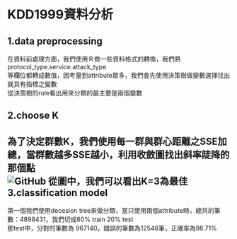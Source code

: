 # KDD1999資料分析

1.data preprocessing   <br />
-----------------------------------------------------------------------------
在資料前處理方面，我們使用Ｒ做一些資料格式的轉換，我們將protocol_type.service.attack_type <br />
等欄位都轉成數值，因考量到attribute眾多，我們會先使用決策樹做變數選擇找出就具有指標之變數 <br />
從決策樹的rule看出用來分類的最主要是兩個變數


2.choose  K   <br />
-----------------------------------------------------------------------------
為了決定群數K，我們使用每一群與群心距離之SSE加總，當群數越多SSE越小，利用收斂圖找出斜率陡降的那個點<br />
![GitHub](https://cloud.githubusercontent.com/assets/12468475/7927993/063cfc38-091b-11e5-9014-ad85ac1ff393.jpg "GitHub,Social Coding")
從圖中，我們可以看出K=3為最佳
3.classification model   <br />
-----------------------------------------------------------------------------
 第一個我們使用decesion tree來做分類，當只使用兩個attribute時，總共的筆數：4898431，我們切成80% train  20%  test <br />
 那test中，分對的筆數為 967140，錯誤的筆數為12546筆，正確率為98.71% <br />
 
 
 
